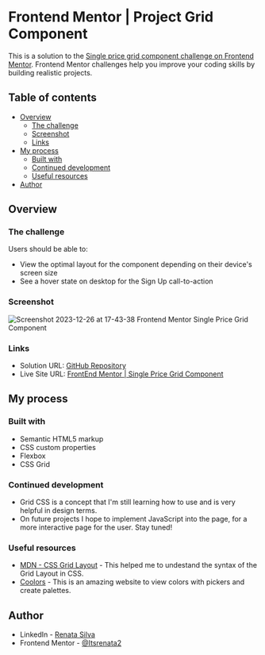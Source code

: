 # Frontend Mentor | Project Grid Component

This is a solution to the [Single price grid component challenge on Frontend Mentor](https://www.frontendmentor.io/challenges/single-price-grid-component-5ce41129d0ff452fec5abbbc). Frontend Mentor challenges help you improve your coding skills by building realistic projects. 

## Table of contents

- [Overview](#overview)
  - [The challenge](#the-challenge)
  - [Screenshot](#screenshot)
  - [Links](#links)
- [My process](#my-process)
  - [Built with](#built-with)
  - [Continued development](#continued-development)
  - [Useful resources](#useful-resources)
- [Author](#author)

## Overview

### The challenge

Users should be able to:

- View the optimal layout for the component depending on their device's screen size
- See a hover state on desktop for the Sign Up call-to-action

### Screenshot

![Screenshot 2023-12-26 at 17-43-38 Frontend Mentor Single Price Grid Component](https://github.com/Itsrenata2/FrontEnd-Mentor-Project-Grid-Component/assets/99251703/67ae3d4b-3e1d-496b-8d84-c5490aba8bef)

### Links

- Solution URL: [GitHub Repository](https://github.com/Itsrenata2/FrontEnd-Mentor-Project-Grid-Component)
- Live Site URL: [FrontEnd Mentor | Single Price Grid Component](https://front-end-mentor-project-grid-component.vercel.app/)

## My process

### Built with

- Semantic HTML5 markup
- CSS custom properties
- Flexbox
- CSS Grid
  
### Continued development

- Grid CSS is a concept that I'm still learning how to use and is very helpful in design terms.
- On future projects I hope to implement JavaScript into the page, for a more interactive page for the user. Stay tuned!

### Useful resources

- [MDN - CSS Grid Layout](https://developer.mozilla.org/pt-BR/docs/Web/CSS/CSS_grid_layout) - This helped me to undestand the syntax of the Grid Layout in CSS.
- [Coolors](https://coolors.co/) - This is an amazing website to view colors with pickers and create palettes.

## Author

- LinkedIn - [Renata Silva](www.linkedin.com/in/renata-silva22)
- Frontend Mentor - [@Itsrenata2](https://www.frontendmentor.io/profile/Itsrenata2)
